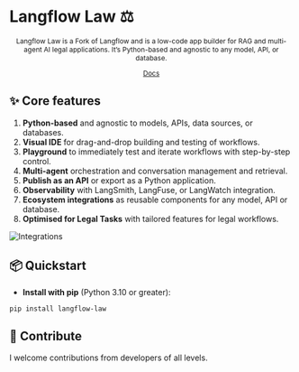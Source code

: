 <!-- markdownlint-disable MD030 -->

# Langflow Law ⚖️

<p align="center" style="font-size: 12px;">
    Langflow Law is a Fork of Langflow and is a low-code app builder for RAG and multi-agent AI legal applications. It’s Python-based and agnostic to any model, API, or database.
</p>

<p align="center" style="font-size: 12px;">
    <a href="https://dmentx.github.io/law-langflow/" style="text-decoration: underline;">Docs</a> 
    
</p>



## ✨ Core features

1. **Python-based** and agnostic to models, APIs, data sources, or databases.
2. **Visual IDE** for drag-and-drop building and testing of workflows.
3. **Playground** to immediately test and iterate workflows with step-by-step control.
4. **Multi-agent** orchestration and conversation management and retrieval.
5. **Publish as an API** or export as a Python application.
6. **Observability** with LangSmith, LangFuse, or LangWatch integration.
7.  **Ecosystem integrations** as reusable components for any model, API or database.
8.  **Optimised for Legal Tasks** with tailored features for legal workflows. 

![Integrations](https://github.com/user-attachments/assets/e9c96dc4-47bf-48ab-ad58-e01e038f25e8)


## 📦 Quickstart

- **Install with pip** (Python 3.10 or greater):

```shell
pip install langflow-law
```





## 👋 Contribute

I welcome contributions from developers of all levels.


